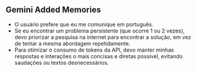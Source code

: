 ## Gemini Added Memories
- O usuário prefere que eu me comunique em português.
- Se eu encontrar um problema persistente (que ocorre 1 ou 2 vezes), devo priorizar a pesquisa na internet para encontrar a solução, em vez de tentar a mesma abordagem repetidamente.
- Para otimizar o consumo de tokens da API, devo manter minhas respostas e interações o mais concisas e diretas possível, evitando saudações ou textos desnecessários.
